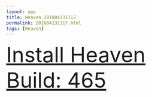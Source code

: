 ```yaml
---
layout: app
title: Heaven 201804131117
permalink: 201804131117.html
tags: [Heaven]
---
```

<div class="pure-g">
    <div class="pure-u-1-1" style="font-size: 4em">
        <a class="pure-button-primary" href="itms-services://?action=download-manifest&url=https%3A%2F%2Flitsungyisigono.github.io%2FTestScript%2Fmanifests%2F201804131117.plist"><i class="fa fa-download" aria-hidden="true"></i>Install Heaven Build: 465</a>
    </div>
</div>